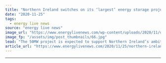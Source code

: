 ```yaml
---
title: "Northern Ireland switches on its ‘largest’ energy storage project"
date: "2020-11-25"
tags: 
  - energy live news
source: "energy live news"
image_url: "https://www.energylivenews.com/wp-content/uploads/2020/11/drumkee-scaled-768x768-c-default_720x412.jpg"
image_fp: "/assets/img/post_thumbnails/66.jpg"
lead: "The 50MW project is expected to support Northern Ireland’s ambitious 2030 renewable energy targets"
article_url: "https://www.energylivenews.com/2020/11/25/northern-ireland-switches-on-its-largest-energy-storage-project/"
---
```


---
